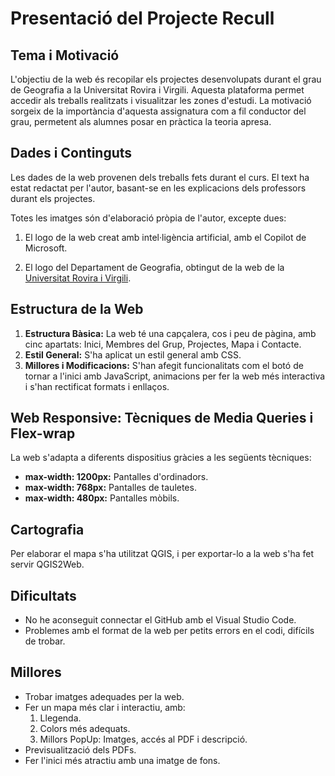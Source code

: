# **Presentació del Projecte Recull**

## **Tema i Motivació**

L'objectiu de la web és recopilar els projectes desenvolupats durant el grau de Geografia a la Universitat Rovira i Virgili. Aquesta plataforma permet accedir als treballs realitzats i visualitzar les zones d'estudi. La motivació sorgeix de la importància d'aquesta assignatura com a fil conductor del grau, permetent als alumnes posar en pràctica la teoria apresa.

## **Dades i Continguts**

Les dades de la web provenen dels treballs fets durant el curs. El text ha estat redactat per l'autor, basant-se en les explicacions dels professors durant els projectes.

Totes les imatges són d'elaboració pròpia de l'autor, excepte dues:
1. El logo de la web creat amb intel·ligència artificial, amb el Copilot de Microsoft.
 
2. El logo del Departament de Geografia, obtingut de la web de la [Universitat Rovira i Virgili](https://www.urv.cat/ca/universitat/comunicacio/identitat-institucional/logotips/).
   

## **Estructura de la Web**

1. **Estructura Bàsica:** La web té una capçalera, cos i peu de pàgina, amb cinc apartats: Inici, Membres del Grup, Projectes, Mapa i Contacte.
2. **Estil General:** S'ha aplicat un estil general amb CSS.
3. **Millores i Modificacions:** S'han afegit funcionalitats com el botó de tornar a l'inici amb JavaScript, animacions per fer la web més interactiva i s'han rectificat formats i enllaços.

## **Web Responsive: Tècniques de Media Queries i Flex-wrap**

La web s'adapta a diferents dispositius gràcies a les següents tècniques:

- **max-width: 1200px:** Pantalles d'ordinadors.
- **max-width: 768px:** Pantalles de tauletes.
- **max-width: 480px:** Pantalles mòbils.

## **Cartografia**

Per elaborar el mapa s'ha utilitzat QGIS, i per exportar-lo a la web s'ha fet servir QGIS2Web.

## **Dificultats**

- No he aconseguit connectar el GitHub amb el Visual Studio Code.
- Problemes amb el format de la web per petits errors en el codi, difícils de trobar.

## **Millores**

- Trobar imatges adequades per la web.
- Fer un mapa més clar i interactiu, amb:
  1. Llegenda.
  2. Colors més adequats.
  3. Millors PopUp: Imatges, accés al PDF i descripció.
- Previsualització dels PDFs.
- Fer l'inici més atractiu amb una imatge de fons.
